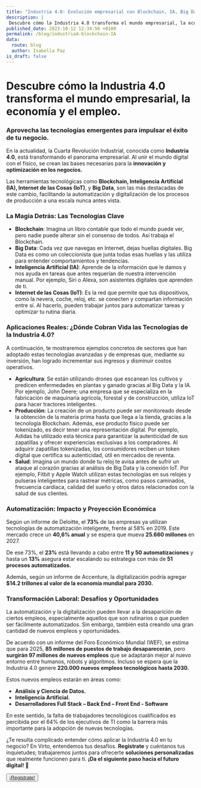 ```yaml
---
title: "Industria 4.0: Evolución empresarial con Blockchain, IA, Big Data & IoT"
description: |
 Descubre cómo la Industria 4.0 transforma el mundo empresarial, la economía y el empleo. Aprovecha las tecnologías emergentes para impulsar el éxito de tu negocio.
published_date: 2023-10-12 12:34:56 +0100
permalink: /blog/industria4-blockchain-IA
data:
  route: blog
  author: Isabella Paz
is_draft: false
---
```



# Descubre cómo la Industria 4.0 transforma el mundo empresarial, la economía y el empleo. 

### Aprovecha las tecnologías emergentes para impulsar el éxito de tu negocio.

En la actualidad, la Cuarta Revolución Industrial, conocida como **Industria 4.0**, está transformando el panorama empresarial. Al unir el mundo digital con el físico, se crean las bases necesarias para la **innovación y optimización en los negocios.**

Las herramientas tecnológicas como **Blockchain, Inteligencia Artificial (IA), Internet de las Cosas (IoT)**, y **Big Data**, son las más destacadas de este cambio, facilitando la automatización y digitalización de los procesos de producción a una escala nunca antes vista.


### La Magia Detrás: Las Tecnologías Clave

- **Blockchain**: Imagina un libro contable que todo el mundo puede ver, pero nadie puede alterar sin el consenso de todos. Así trabaja el Blockchain.
- **Big Data**: Cada vez que navegas en Internet, dejas huellas digitales. Big Data es como un coleccionista que junta todas esas huellas y las utiliza para entender comportamientos y tendencias.
- **Inteligencia Artificial (IA)**: Aprende de la información que le damos y nos ayuda en tareas que antes requerían de nuestra intervención manual. Por ejemplo, Siri o Alexa, son asistentes digitales que aprenden de ti.
- **Internet de las Cosas (IoT)**: Es la red que permite que tus dispositivos, como la nevera, coche, reloj, etc. se conecten y compartan información entre sí. Al hacerlo, pueden trabajar juntos para automatizar tareas y optimizar tu rutina diaria.


### Aplicaciones Reales: ¿Dónde Cobran Vida las Tecnologías de la Industria 4.0?

A continuación, te mostraremos ejemplos concretos de sectores que han adoptado estas tecnologías avanzadas y de empresas que, mediante su inversión, han logrado incrementar sus ingresos y disminuir costos operativos.

- **Agricultura**: Se están utilizando drones que escanean los cultivos y predicen enfermedades en plantas y ganado gracias al Big Data y la IA. 
Por ejemplo, John Deere; una empresa que se especializa en la fabricación de maquinaria agrícola, forestal y de construcción, utiliza IoT para hacer tractores inteligentes.
- **Producción**: La creación de un producto puede ser monitoreado desde la obtención de la materia prima hasta que llega a la tienda, gracias a la tecnología Blockchain. 
Además, ese producto físico puede ser tokenizado, es decir tener una representación digital. 
Por ejemplo, Adidas ha utilizado esta técnica para garantizar la autenticidad de sus zapatillas y ofrecer experiencias exclusivas a los compradores. 
Al adquirir zapatillas tokenizadas, los consumidores reciben un token digital que certifica su autenticidad, útil en mercados de reventa. 
- **Salud**: Imagina un mundo donde tu reloj te avisa antes de sufrir un ataque al corazón gracias al análisis de Big Data y la conexión IoT.
Por ejemplo, Fitbit y Apple Watch utilizan estas tecnologías en sus relojes y pulseras inteligentes para rastrear métricas, como pasos caminados, frecuencia cardíaca, calidad del sueño y otros datos relacionados con la salud de sus clientes.

### Automatización: Impacto y Proyección Económica
Según un informe de Deloitte, el **73%** de las empresas ya utilizan tecnologías de automatización inteligente, frente al 58% en 2019. Este mercado crece un **40,6% anual** y se espera que mueva **25.660 millones** en 2027.

De ese 73%, el **23%** está llevando a cabo entre **11 y 50 automatizaciones** y hasta un **13%** asegura estar escalando su estrategia con más de **51 procesos automatizados.**

Además, según un informe de Accenture, la digitalización podría agregar **$14.2 trillones al valor de la economía mundial para 2030.**

### Transformación Laboral: Desafíos y Oportunidades

La automatización y la digitalización pueden llevar a la desaparición de ciertos empleos, especialmente aquellos que son rutinarios o que pueden ser fácilmente automatizados. Sin embargo, también está creando una gran cantidad de nuevos empleos y oportunidades.

De acuerdo con un informe del Foro Económico Mundial (WEF), se estima que para 2025, **85 millones de puestos de trabajo desaparecerán**, pero **surgirán 97 millones de nuevos empleos** que se adaptarán mejor al nuevo entorno entre humanos, robots y algoritmos. Incluso se espera que la Industria 4.0 genere **220.000 nuevos empleos tecnológicos hasta 2030.**

Estos nuevos empleos estarán en áreas como: 
- **Análisis y Ciencia de Datos.**
- **Inteligencia Artificial.**
- **Desarrolladores Full Stack – Back End – Front End - Software**

En este sentido, la falta de trabajadores tecnológicos cualificados es percibida por el 64% de los ejecutivos de TI como la barrera más importante para la adopción de nuevas tecnologías.

¿Te resulta complicado entender cómo aplicar la Industria 4.0 en tu negocio? En Virto, entendemos tus desafíos. **Regístrate** y cuéntanos tus inquietudes; trabajaremos juntos para ofrecerte **soluciones personalizadas** que realmente funcionen para ti. **¡Da el siguiente paso hacia el futuro digital!** 🚀


<button>
	<a href="https://forms.gle/hSjzyETwuGMadsaU8" >
	¡Registrate!
	</a>
</button>